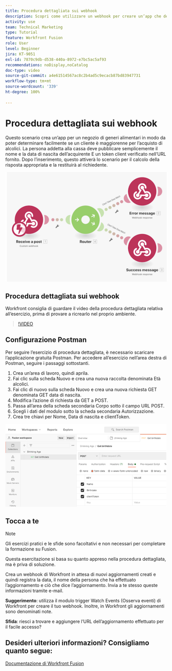 ```yaml
---
title: Procedura dettagliata sui webhook
description: Scopri come utilizzare un webhook per creare un’app che determini se una persona è maggiorenne, per l’acquisto di alcolici, il tutto in  [!DNL Adobe Workfront Fusion].
activity: use
team: Technical Marketing
type: Tutorial
feature: Workfront Fusion
role: User
level: Beginner
jira: KT-9051
exl-id: 7870c9db-d538-440a-8972-e7bc5ac5af93
recommendations: noDisplay,noCatalog
doc-type: video
source-git-commit: a4e61514567ac8c2b4ad5c9ecacb87bd83947731
workflow-type: tm+mt
source-wordcount: '339'
ht-degree: 100%

---
```


# Procedura dettagliata sui webhook

Questo scenario crea un’app per un negozio di generi alimentari in modo da poter determinare facilmente se un cliente è maggiorenne per l’acquisto di alcolici. La persona addetta alla cassa deve pubblicare semplicemente il nome e la data di nascita dell’acquirente E un token client verificato nell’URL fornito. Dopo l’inserimento, questo attiverà lo scenario per il calcolo della risposta appropriata e la restituirà al richiedente.

![Immagine dell’utilizzo del modulo switch](assets/beyond-basic-modules-5.png)

## Procedura dettagliata sui webhook

Workfront consiglia di guardare il video della procedura dettagliata relativa all’esercizio, prima di provare a ricrearlo nel proprio ambiente.

>[!VIDEO](https://video.tv.adobe.com/v/335292/?quality=12&learn=on)


## Configurazione Postman

Per seguire l’esercizio di procedura dettagliata, è necessario scaricare l’applicazione gratuita Postman. Per accedere all’esercizio nell’area destra di Postman, seguire i passaggi sottostanti.

1. Crea un’area di lavoro, quindi aprila.
1. Fai clic sulla scheda Nuovo e crea una nuova raccolta denominata Età alcolici.
1. Fai clic di nuovo sulla scheda Nuovo e crea una nuova richiesta GET denominata GET data di nascita.
1. Modifica l’azione di richiesta da GET a POST.
1. Passa all’area della scheda secondaria Corpo sotto il campo URL POST.
1. Scegli i dati del modulo sotto la scheda secondaria Autorizzazione.
1. Crea tre chiavi per Nome, Data di nascita e clientToken.

![Immagine dell’utilizzo del modulo switch](assets/beyond-basic-modules-6.png)

## Tocca a te

>[!NOTE]
>
>Gli esercizi pratici e le sfide sono facoltativi e non necessari per completare la formazione su Fusion.

Questa esercitazione si basa su quanto appreso nella procedura dettagliata, ma è priva di soluzione.

Crea un webhook di Workfront in attesa di nuovi aggiornamenti creati e quindi registra la data, il nome della persona che ha effettuato l’aggiornamento e ciò che dice l’aggiornamento. Invia a te stesso queste informazioni tramite e-mail.

**Suggerimento**: utilizza il modulo trigger Watch Events (Osserva eventi) di Workfront per creare il tuo webhook. Inoltre, in Workfront gli aggiornamenti sono denominati note.

**Sfida**: riesci a trovare e aggiungere l’URL dell’aggiornamento effettuato per il facile accesso?


## Desideri ulteriori informazioni? Consigliamo quanto segue:

[Documentazione di Workfront Fusion](https://experienceleague.adobe.com/docs/workfront/using/adobe-workfront-fusion/workfront-fusion-2.html?lang=it)
